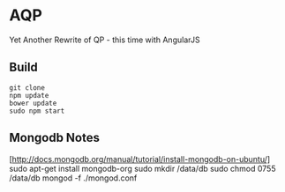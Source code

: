 # AQP

Yet Another Rewrite of QP - this time with AngularJS

## Build
	git clone
	npm update
	bower update
	sudo npm start


## Mongodb Notes
[http://docs.mongodb.org/manual/tutorial/install-mongodb-on-ubuntu/]
	sudo apt-get install mongodb-org
	sudo mkdir /data/db
	sudo chmod 0755 /data/db
	mongod -f ./mongod.conf

